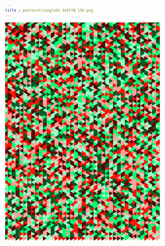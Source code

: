 ```yaml
---
title : patterntriangle02 01FF70 150.png
---
```

![patterntriangle02_01FF70_150.png](../img/patterntriangle02_01FF70_150.png)

